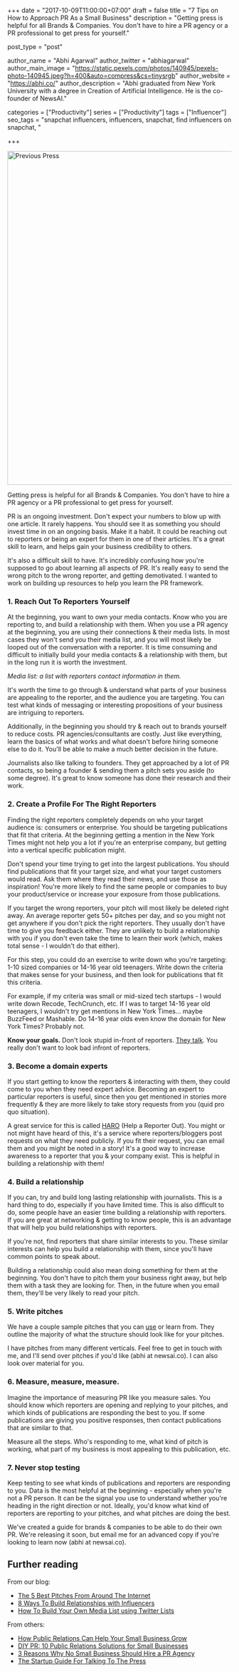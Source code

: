 +++
date = "2017-10-09T11:00:00+07:00"
draft = false
title = "7 Tips on How to Approach PR As a Small Business"
description = "Getting press is helpful for all Brands & Companies. You don't have to hire a PR agency or a PR professional to get press for yourself."

post_type = "post"

author_name = "Abhi Agarwal"
author_twitter = "abhiagarwal"
author_main_image = "https://static.pexels.com/photos/140945/pexels-photo-140945.jpeg?h=400&auto=compress&cs=tinysrgb"
author_website = "https://abhi.co/"
author_description = "Abhi graduated from New York University with a degree in Creation of Artificial Intelligence. He is the co-founder of NewsAI."

categories = ["Productivity"]
series = ["Productivity"]
tags = ["Influencer"]
seo_tags = "snapchat influencers, influencers, snapchat, find influencers on snapchat, "

+++

<img src="https://static.pexels.com/photos/140945/pexels-photo-140945.jpeg?w=750" width="750px" alt="Previous Press">

Getting press is helpful for all Brands & Companies. You don't have to hire a PR agency or a PR professional to get press for yourself. 

PR is an ongoing investment. Don't expect your numbers to blow up with one article. It rarely happens. You should see it as something you should invest time in on an ongoing basis. Make it a habit. It could be reaching out to reporters or being an expert for them in one of their articles. It's a great skill to learn, and helps gain your business credibility to others.

It's also a difficult skill to have. It's incredibly confusing how you're supposed to go about learning all aspects of PR. It's really easy to send the wrong pitch to the wrong reporter, and getting demotivated. I wanted to work on building up resources to help you learn the PR framework.

### 1. Reach Out To Reporters Yourself

At the beginning, you want to own your media contacts. Know who you are reporting to, and build a relationship with them.  When you use a PR agency at the beginning, you are using their connections & their media lists. In most cases they won't send you their media list, and you will most likely be looped out of the conversation with a reporter. It is time consuming and difficult to initially build your media contacts & a relationship with them, but in the long run it is worth the investment.

*Media list: a list with reporters contact information in them.*

It's worth the time to go through & understand what parts of your business are appealing to the reporter, and the audience you are targeting. You can test what kinds of messaging or interesting propositions of your business are intriguing to reporters.

Additionally, in the beginning you should try & reach out to brands yourself to reduce costs. PR agencies/consultants are costly. Just like everything, learn the basics of what works and what doesn't before hiring someone else to do it. You'll be able to make a much better decision in the future.

Journalists also like talking to founders. They get approached by a lot of PR contacts, so being a founder & sending them a pitch sets you aside (to some degree). It's great to know someone has done their research and their work.

### 2. Create a Profile For The Right Reporters

Finding the right reporters completely depends on who your target audience is: consumers or enterprise. You should be targeting publications that fit that criteria. At the beginning getting a mention in the New York Times might not help you a lot if you're an enterprise company, but getting into a vertical specific publication might.

Don't spend your time trying to get into the largest publications. You should find publications that fit your target size, and what your target customers would read. Ask them where they read their news, and use those as inspiration! You're more likely to find the same people or companies to buy your product/service or increase your exposure from those publications.

If you target the wrong reporters, your pitch will most likely be deleted right away. An average reporter gets 50+ pitches per day, and so you might not get anywhere if you don't pick the right reporters. They usually don't have time to give you feedback either. They are unlikely to build a relationship with you if you don't even take the time to learn their work (which, makes total sense - I wouldn't do that either).

For this step, you could do an exercise to write down who you're targeting: 1-10 sized companies or 14-16 year old teenagers. Write down the criteria that makes sense for your business, and then look for publications that fit this criteria.

For example, if my criteria was small or mid-sized tech startups - I would write down Recode, TechCrunch, etc. If I was to target 14-16 year old teenagers, I wouldn't try get mentions in New York Times... maybe BuzzFeed or Mashable. Do 14-16 year olds even know the domain for New York Times? Probably not.

**Know your goals.** Don't look stupid in-front of reporters.  [They talk](https://twitter.com/dearpr?lang=en). You really don't want to look bad infront of reporters.

### 3. Become a domain experts

If you start getting to know the reporters & interacting with them, they could come to you when they need expert advice. Becoming an expert to particular reporters is useful, since then you get mentioned in stories more frequently & they are more likely to take story requests from you (quid pro quo situation).

A great service for this is called [HARO](https://www.helpareporter.com/) (Help a Reporter Out). You might or not might have heard of this, it's a service where reporters/bloggers post requests on what they need publicly. If you fit their request, you can email them and you might be noted in a story! It's a good way to increase awareness to a reporter that you & your company exist. This is helpful in building a relationship with them!

### 4. Build a relationship

If you can, try and build long lasting relationship with journalists. This is a hard thing to do, especially if you have limited time. This is also difficult to do, some people have an easier time building a relationship with reporters. If you are great at networking & getting to know people, this is an advantage that will help you build relationships with reporters.

If you're not, find reporters that share similar interests to you. These similar interests can help you build a relationship with them, since you'll have common points to speak about.

Building a relationship could also mean doing something for them at the beginning. You don't have to pitch them your business right away, but help them with a task they are looking for. Then, in the future when you email them, they'll be very likely to read your pitch.

### 5. Write pitches

We have a couple sample pitches that you can [use](https://www.newsai.co/blog/5-best-pitches-from-around-the-internet/) or learn from. They outline the majority of what the structure should look like for your pitches.

I have pitches from many different verticals. Feel free to get in touch with me, and I'll send over pitches if you'd like (abhi at newsai.co). I can also look over material for you.

### 6. Measure, measure, measure.

Imagine the importance of measuring PR like you measure sales. You should know which reporters are opening and replying to your pitches, and which kinds of publications are responding the best to you. If some publications are giving you positive responses, then contact publications that are similar to that.

Measure all the steps. Who's responding to me, what kind of pitch is working, what part of my business is most appealing to this publication, etc.

### 7. Never stop testing

Keep testing to see what kinds of publications and reporters are responding to you. Data is the most helpful at the beginning - especially when you're not a PR person. It can be the signal you use to understand whether you're heading in the right direction or not. Ideally, you'd know what kind of reporters are reporting to your pitches, and what pitches are doing the best.

We've created a guide for brands & companies to be able to do their own PR. We're releasing it soon, but email me for an advanced copy if you're looking to learn now (abhi at newsai.co).

## Further reading

From our blog:

- [The 5 Best Pitches From Around The Internet](https://www.newsai.co/blog/5-best-pitches-from-around-the-internet/)
- [8 Ways To Build Relationships with Influencers](https://www.newsai.co/blog/build-relationships-with-influencers/)
- [How To Build Your Own Media List using Twitter Lists](https://www.newsai.co/blog/twitter-lists-to-find-journalists/)

From others:

- [How Public Relations Can Help Your Small Business Grow](http://www.prnewswire.com/knowledge-center/How-Public-Relations-Can-Help-Your-Small-Business-Grow.html)
- [DIY PR: 10 Public Relations Solutions for Small Businesses](http://www.businessnewsdaily.com/6671-public-relations-solutions.html)
- [3 Reasons Why No Small Business Should Hire a PR Agency](https://www.entrepreneur.com/article/246044)
- [The Startup Guide For Talking To The Press](https://www.fastcompany.com/3053126/the-startup-guide-for-talking-to-the-press)